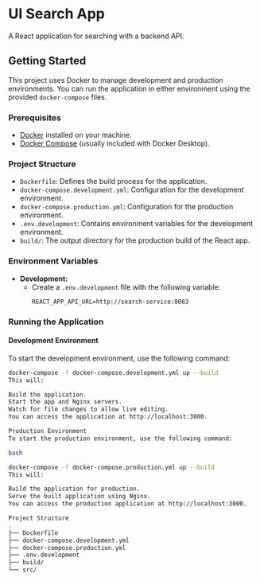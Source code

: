 # UI Search App

A React application for searching with a backend API.

## Getting Started

This project uses Docker to manage development and production environments. You can run the application in either environment using the provided `docker-compose` files.

### Prerequisites

- [Docker](https://www.docker.com/get-started) installed on your machine.
- [Docker Compose](https://docs.docker.com/compose/install/) (usually included with Docker Desktop).

### Project Structure

- `Dockerfile`: Defines the build process for the application.
- `docker-compose.development.yml`: Configuration for the development environment.
- `docker-compose.production.yml`: Configuration for the production environment.
- `.env.development`: Contains environment variables for the development environment.
- `build/`: The output directory for the production build of the React app.

### Environment Variables

- **Development:**
  - Create a `.env.development` file with the following variable:
    ```plaintext
    REACT_APP_API_URL=http://search-service:8083
    ```

### Running the Application

#### Development Environment

To start the development environment, use the following command:

```bash
docker-compose -f docker-compose.development.yml up --build
This will:

Build the application.
Start the app and Nginx servers.
Watch for file changes to allow live editing.
You can access the application at http://localhost:3000.

Production Environment
To start the production environment, use the following command:

bash

docker-compose -f docker-compose.production.yml up --build
This will:

Build the application for production.
Serve the built application using Nginx.
You can access the production application at http://localhost:3000.

Project Structure
.
├── Dockerfile
├── docker-compose.development.yml
├── docker-compose.production.yml
├── .env.development
├── build/
└── src/
